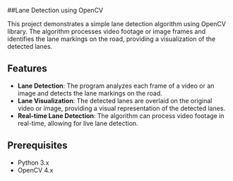 ##Lane Detection using OpenCV

This project demonstrates a simple lane detection algorithm using OpenCV library. The algorithm processes video footage or image frames and identifies the lane markings on the road, providing a visualization of the detected lanes.

## Features

- **Lane Detection**: The program analyzes each frame of a video or an image and detects the lane markings on the road.
- **Lane Visualization**: The detected lanes are overlaid on the original video or image, providing a visual representation of the detected lanes.
- **Real-time Lane Detection**: The algorithm can process video footage in real-time, allowing for live lane detection.

## Prerequisites

- Python 3.x
- OpenCV 4.x
